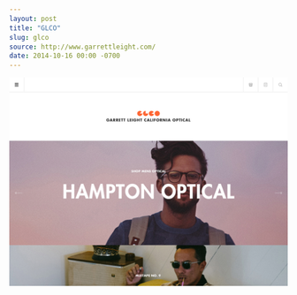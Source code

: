 ```yaml
---
layout: post
title: "GLCO"
slug: glco
source: http://www.garrettleight.com/
date: 2014-10-16 00:00 -0700
---
```


<img src="/assets/img/screenshots/glco.jpg">